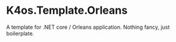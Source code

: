 # K4os.Template.Orleans

A template for .NET core / Orleans application. Nothing fancy, just boilerplate.